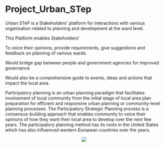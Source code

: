 # Project_Urban_STep

Urban STeP is a Stakeholders' platform for interactions with various organisation related to planning and development at the ward level.

This Platform enables Stakeholders'

To voice their opinions, provide requirements, give suggestions and feedback on planning of various wards. 

Would bridge gap between people and government agencies for improved governance

Would also be a comprehensive guide to events, ideas and actions that impact the local area.

Participatory planning is an urban planning paradigm that facilitates involvement of local community from the initial stage of local area plan preparation for efficient and responsive urban planning or community-level planning processes. 
The Participatory Strategic Planning process is a consensus-building approach that enables community to voice their opinions of how they want their local area to develop over the next few years. The participatory planning method has its roots in the United States which has also influenced western European countries over the years.

<p align="center">
  <img src="https://github.com/xenificity/Project_Urban_STep/blob/main/Capture1.JPG" />
</p>


